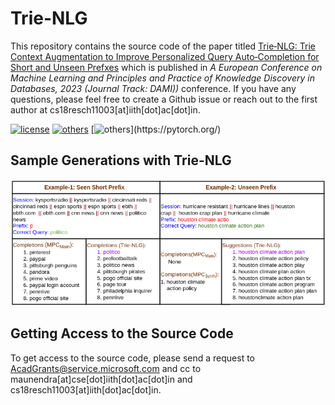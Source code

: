 # Trie-NLG

This repository contains the source code of the paper titled [Trie‑NLG: Trie Context Augmentation to Improve Personalized
Query Auto‑Completion for Short and Unseen Prefxes](https://trebuchet.public.springernature.app/get_content/03bb8a3c-bf40-4f72-9146-bf49d38489d8) which is published in *A European Conference on Machine Learning and Principles and Practice of Knowledge Discovery in Databases, 2023 (Journal Track: DAMI))* conference. If you have any questions, please feel free to create a Github issue or reach out to the first author at cs18resch11003[at]iith[dot]ac[dot]in.


[![license](https://img.shields.io/github/license/mashape/apistatus.svg?maxAge=2592000)](https://github.com/Arko98/Hostility-Detection-in-Hindi-Constraint-2021/blob/main/LICENSE)
[![others](https://img.shields.io/badge/Huggingface-Cuda%2011.1.0-brightgreen)](https://huggingface.co/)
[![others](https://img.shields.io/badge/PyTorch-Stable%20(1.8.0)-orange)](https://pytorch.org/)

## Sample Generations with Trie-NLG

![](https://github.com/kaushal0494/Trie-NLG/blob/main/sample-gens.png)

## Getting Access to the Source Code

To get access to the source code, please send a request to <AcadGrants@service.microsoft.com> and cc to maunendra[at]cse[dot]iith[dot]ac[dot]in and  cs18resch11003[at]iith[dot]ac[dot]in.
